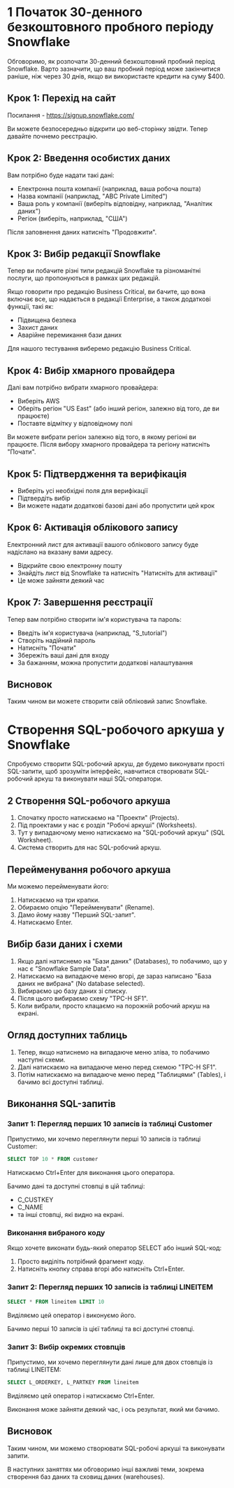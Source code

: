 


# 1 Початок 30-денного безкоштовного пробного періоду Snowflake

Обговоримо, як розпочати 30-денний безкоштовний пробний період Snowflake. Варто зазначити, що ваш пробний період може закінчитися раніше, ніж через 30 днів, якщо ви використаєте кредити на суму $400. 

## Крок 1: Перехід на сайт

Посилання - https://signup.snowflake.com/

Ви можете безпосередньо відкрити цю веб-сторінку звідти. Тепер давайте почнемо реєстрацію.

## Крок 2: Введення особистих даних

Вам потрібно буде надати такі дані:
- Електронна пошта компанії (наприклад, ваша робоча пошта)
- Назва компанії (наприклад, "ABC Private Limited")
- Ваша роль у компанії (виберіть відповідну, наприклад, "Аналітик даних")
- Регіон (виберіть, наприклад, "США")

Після заповнення даних натисніть "Продовжити".

## Крок 3: Вибір редакції Snowflake

Тепер ви побачите різні типи редакцій Snowflake та різноманітні послуги, що пропонуються в рамках цих редакцій.

Якщо говорити про редакцію Business Critical, ви бачите, що вона включає все, що надається в редакції Enterprise, а також додаткові функції, такі як:
- Підвищена безпека
- Захист даних
- Аварійне перемикання бази даних

Для нашого тестування виберемо редакцію Business Critical.

## Крок 4: Вибір хмарного провайдера

Далі вам потрібно вибрати хмарного провайдера:
- Виберіть AWS
- Оберіть регіон "US East" (або інший регіон, залежно від того, де ви працюєте)
- Поставте відмітку у відповідному полі

Ви можете вибрати регіон залежно від того, в якому регіоні ви працюєте. Після вибору хмарного провайдера та регіону натисніть "Почати".

## Крок 5: Підтвердження та верифікація

- Виберіть усі необхідні поля для верифікації
- Підтвердіть вибір
- Ви можете надати додаткові базові дані або пропустити цей крок

## Крок 6: Активація облікового запису

Електронний лист для активації вашого облікового запису буде надіслано на вказану вами адресу.

- Відкрийте свою електронну пошту
- Знайдіть лист від Snowflake та натисніть "Натисніть для активації"
- Це може зайняти деякий час

## Крок 7: Завершення реєстрації

Тепер вам потрібно створити ім'я користувача та пароль:
- Введіть ім'я користувача (наприклад, "S_tutorial")
- Створіть надійний пароль
- Натисніть "Почати"
- Збережіть ваші дані для входу
- За бажанням, можна пропустити додаткові налаштування

## Висновок

Таким чином ви можете створити свій обліковий запис Snowflake. 


# Створення SQL-робочого аркуша у Snowflake

Спробуємо створити SQL-робочий аркуш, де будемо виконувати прості SQL-запити, щоб зрозуміти інтерфейс, навчитися створювати SQL-робочий аркуш та виконувати наші SQL-оператори.

## 2 Створення SQL-робочого аркуша

1. Спочатку просто натискаємо на "Проекти" (Projects).
2. Під проектами у нас є розділ "Робочі аркуші" (Worksheets).
3. Тут у випадаючому меню натискаємо на "SQL-робочий аркуш" (SQL Worksheet).
4. Система створить для нас SQL-робочий аркуш.

## Перейменування робочого аркуша

Ми можемо перейменувати його:
1. Натискаємо на три крапки.
2. Обираємо опцію "Перейменувати" (Rename).
3. Дамо йому назву "Перший SQL-запит".
4. Натискаємо Enter.

## Вибір бази даних і схеми

1. Якщо далі натиснемо на "Бази даних" (Databases), то побачимо, що у нас є "Snowflake Sample Data".
2. Натискаємо на випадаюче меню вгорі, де зараз написано "База даних не вибрана" (No database selected).
3. Вибираємо цю базу даних зі списку.
4. Після цього вибираємо схему "TPC-H SF1".
5. Коли вибрали, просто клацаємо на порожній робочий аркуш на екрані.

## Огляд доступних таблиць

1. Тепер, якщо натиснемо на випадаюче меню зліва, то побачимо наступні схеми.
2. Далі натискаємо на випадаюче меню перед схемою "TPC-H SF1".
3. Потім натискаємо на випадаюче меню перед "Таблицями" (Tables), і бачимо всі доступні таблиці.

## Виконання SQL-запитів

### Запит 1: Перегляд перших 10 записів із таблиці Customer

Припустимо, ми хочемо переглянути перші 10 записів із таблиці Customer:

```sql
SELECT TOP 10 * FROM customer
```

Натискаємо Ctrl+Enter для виконання цього оператора.

Бачимо дані та доступні стовпці в цій таблиці:
- C_CUSTKEY
- C_NAME
- та інші стовпці, які видно на екрані.

### Виконання вибраного коду

Якщо хочете виконати будь-який оператор SELECT або інший SQL-код:
1. Просто виділіть потрібний фрагмент коду.
2. Натисніть кнопку справа вгорі або натисніть Ctrl+Enter.

### Запит 2: Перегляд перших 10 записів із таблиці LINEITEM

```sql
SELECT * FROM lineitem LIMIT 10
```

Виділяємо цей оператор і виконуємо його.

Бачимо перші 10 записів із цієї таблиці та всі доступні стовпці.

### Запит 3: Вибір окремих стовпців

Припустимо, ми хочемо переглянути дані лише для двох стовпців із таблиці LINEITEM:

```sql
SELECT L_ORDERKEY, L_PARTKEY FROM lineitem
```

Виділяємо цей оператор і натискаємо Ctrl+Enter.

Виконання може зайняти деякий час, і ось результат, який ми бачимо.

## Висновок

Таким чином, ми можемо створювати SQL-робочі аркуші та виконувати запити.

В наступних заняттях ми обговоримо інші важливі теми, зокрема створення баз даних та сховищ даних (warehouses).




